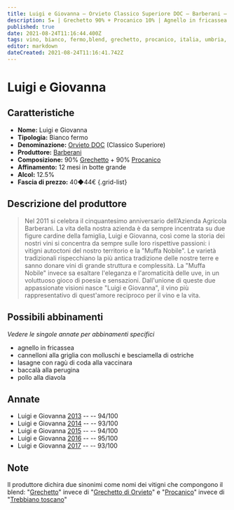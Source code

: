 ```yaml
---
title: Luigi e Giovanna – Orvieto Classico Superiore DOC – Barberani – Umbria (IT) – 40◆44€
description: 5★ | Grechetto 90% + Procanico 10% | Agnello in fricassea – Cannelloni alla griglia con molluschi e besciamella di ostriche – Lasagne con ragù di coda alla vaccinara – Baccalà alla perugina – Pollo alla diavola
published: true
date: 2021-08-24T11:16:44.400Z
tags: vino, bianco, fermo,blend, grechetto, procanico, italia, umbria, agnello in fricassea, cannelloni alla griglia con molluschi e besciamella di ostriche, lasagne con ragù di coda alla vaccinara, baccalà alla perugina, pollo alla diavola, 40◆44€, 5 stelle
editor: markdown
dateCreated: 2021-08-24T11:16:41.742Z
---
```


# Luigi e Giovanna

## Caratteristiche
- **Nome:** Luigi e Giovanna
- **Tipologia:** Bianco fermo
- **Denominazione:** [Orvieto DOC](/denominazioni/Italia/Umbria/DOC/Orvieto) (Classico Superiore)
- **Produttore:** [Barberani](/produttori/Italia/Umbria/Barberani) 
- **Composizione:** 90% [Grechetto](/vitigni/Italia/bacca-bianca/grechetto) + 90% [Procanico](/vitigni/Italia/bacca-bianca/trebbiano-toscano)
- **Affinamento:** 12 mesi in botte grande 
- **Alcol:** 12.5%
- **Fascia di prezzo:** 40◆44€
{.grid-list}

## Descrizione del produttore

> Nel 2011 si celebra il cinquantesimo anniversario dell’Azienda Agricola Barberani. La vita della nostra azienda è da sempre incentrata su due figure cardine della famiglia, Luigi e Giovanna, così come la storia dei nostri vini si concentra da sempre sulle loro rispettive passioni: i vitigni autoctoni del nostro territorio e la "Muffa Nobile". Le varietà tradizionali rispecchiano la più antica tradizione delle nostre terre e sanno donare vini di grande struttura e complessità. La "Muffa Nobile" invece sa esaltare l'eleganza e l'aromaticità delle uve, in un voluttuoso gioco di poesia e sensazioni. Dall'unione di queste due appassionate visioni nasce "Luigi e Giovanna", il vino più rappresentativo di quest'amore reciproco per il vino e la vita.


## Possibili abbinamenti
*Vedere le singole annate per abbinamenti specifici*

- agnello in fricassea
- cannelloni alla griglia con molluschi e besciamella di ostriche
- lasagne con ragù di coda alla vaccinara
- baccalà alla perugina
- pollo alla diavola

## Annate
- Luigi e Giovanna [2013](vini/Italia/Umbria/Barberani/Luigi-e-Giovanna/2013) -- <span class="star-5"></span> -- 94/100
- Luigi e Giovanna [2014](vini/Italia/Umbria/Barberani/Luigi-e-Giovanna/2014) -- <span class="star-5"></span> -- 93/100
- Luigi e Giovanna [2015](vini/Italia/Umbria/Barberani/Luigi-e-Giovanna/2015) -- <span class="star-5"></span> -- 94/100
- Luigi e Giovanna [2016](vini/Italia/Umbria/Barberani/Luigi-e-Giovanna/2016) -- <span class="star-5"></span> -- 95/100
- Luigi e Giovanna [2017](vini/Italia/Umbria/Barberani/Luigi-e-Giovanna/2017) -- <span class="star-5"></span> -- 93/100

## Note
Il produttore dichira due sinonimi come nomi dei vitigni che compongono il blend: "[Grechetto](/vitigni/Italia/bacca-bianca/grechetto)" invece di "[Grechetto di Orvieto](/vitigni/Italia/bacca-bianca/grechetto-di-orvieto)" e "[Procanico](/vitigni/Italia/bacca-bianca/procanico)" invece di "[Trebbiano toscano](/vitigni/Italia/bacca-bianca/trebbiano-toscano)"
